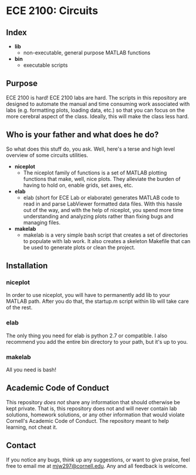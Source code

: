 # ECE 2100: Circuits #

## Index ##
* **lib**
    * non-executable, general purpose MATLAB functions
* **bin**
    * executable scripts

## Purpose ##
ECE 2100 is hard! ECE 2100 labs are hard. The scripts in this repository are
designed to automate the manual and time consuming work associated with labs
(e.g. formatting plots, loading data, etc.) so that you can focus on the more
cerebral aspect of the class. Ideally, this will make the class less hard.

## Who is your father and what does he do? ##
So what does this stuff do, you ask. Well, here's a terse and high level
overview of some circuits utilities.
* **niceplot**
    * The niceplot family of functions is a set of MATLAB plotting functions
      that make, well, nice plots. They alleviate the burden of having to hold
      on, enable grids, set axes, etc.  
* **elab**
    * elab (short for ECE Lab or elaborate) generates MATLAB code to read in
      and parse LabViewer formatted data files. With this hassle out of the
      way, and with the help of niceplot, you spend more time understanding and
      analyzing plots rather than fixing bugs and managing files.
* **makelab**
    * makelab is a very simple bash script that creates a set of directories to
      populate with lab work. It also creates a skeleton Makefile that can be
      used to generate plots or clean the project.

## Installation ##
### niceplot ###
In order to use niceplot, you will have to permanently add lib to your MATLAB
path. After you do that, the startup.m script within lib will take care of the
rest.

### elab ###
The only thing you need for elab is python 2.7 or compatible. I also recommend
you add the entire bin directory to your path, but it's up to you.

### makelab ###
All you need is bash!

## Academic Code of Conduct ##
This repository *does not* share any information that should otherwise be kept
private. That is, this repository does not and will never contain lab
solutions, homework solutions, or any other information that would violate
Cornell's Academic Code of Conduct. The repository meant to help learning, not
cheat it. 

## Contact ##
If you notice any bugs, think up any suggestions, or want to give praise, feel
free to email me at mjw297@cornell.edu. Any and all feedback is welcome.
